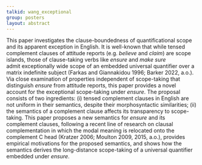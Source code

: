 ```yaml
---
talkid: wang_exceptional
group: posters
layout: abstract
---
```


This paper investigates the clause-boundedness of quantificational scope and its apparent exception in English. It is well-known that while tensed complement clauses of attitude reports (e.g. *believe* and *claim*) are scope islands, those of clause-taking verbs like *ensure* and *make sure* admit exceptionally wide scope of an embedded universal quantifier over a matrix indefinite subject (Farkas and Giannakidou 1996; Barker 2022, a.o.). Via close examination of properties independent of scope-taking that distinguish *ensure* from attitude reports, this paper provides a novel account for the exceptional scope-taking under *ensure*. The proposal consists of two ingredients: (i) tensed complement clauses in English are not uniform in their semantics, despite their morphosyntactic similarities; (ii) the semantics of a complement clause affects its transparency to scope-taking. This paper proposes a new semantics for *ensure* and its complement clauses, following a recent line of research on clausal complementation in which the modal meaning is relocated onto the complement C head (Kratzer 2006; Moulton 2009, 2015, a.o.), provides empirical motivations for the proposed semantics, and shows how the semantics derives the long-distance scope-taking of a universal quantifier embedded under *ensure*.